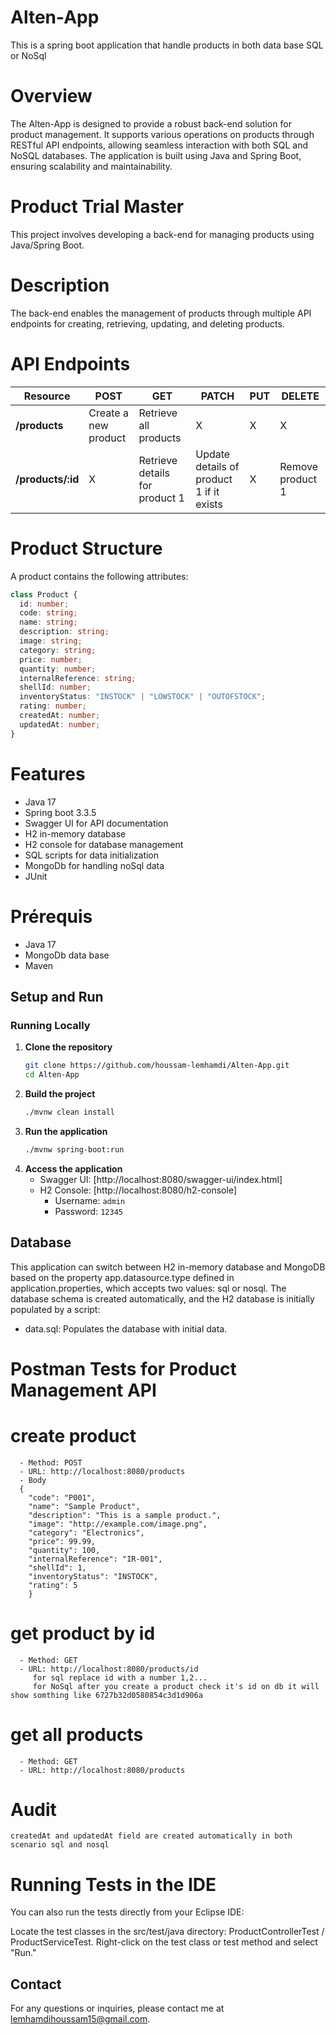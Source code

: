 # Alten-App
This is a spring boot application that handle products in both data base SQL or NoSql

# Overview
The Alten-App is designed to provide a robust back-end solution for product management. 
It supports various operations on products through RESTful API endpoints, allowing seamless interaction with both SQL and NoSQL databases. 
The application is built using Java and Spring Boot, ensuring scalability and maintainability.

# Product Trial Master
This project involves developing a back-end for managing products using Java/Spring Boot.

# Description
The back-end enables the management of products through multiple API endpoints for creating, retrieving, updating, and deleting products.

# API Endpoints

| Resource           | POST                  | GET                            | PATCH                                    | PUT | DELETE           |
| ------------------ | --------------------- | ------------------------------ | ---------------------------------------- | --- | ---------------- |
| **/products**      | Create a new product  | Retrieve all products          | X                                        | X   |     X            |
| **/products/:id**  | X                     | Retrieve details for product 1 | Update details of product 1 if it exists | X   | Remove product 1 |


# Product Structure
A product contains the following attributes:

``` typescript
class Product {
  id: number;
  code: string;
  name: string;
  description: string;
  image: string;
  category: string;
  price: number;
  quantity: number;
  internalReference: string;
  shellId: number;
  inventoryStatus: "INSTOCK" | "LOWSTOCK" | "OUTOFSTOCK";
  rating: number;
  createdAt: number;
  updatedAt: number;
}
```
# Features 
- Java 17
- Spring boot 3.3.5
- Swagger UI for API documentation
- H2 in-memory database
- H2 console for database management
- SQL scripts for data initialization
- MongoDb for handling noSql data
- JUnit

# Prérequis
- Java 17
- MongoDb data base
- Maven

## Setup and Run
### Running Locally

1. **Clone the repository**
    ```bash
    git clone https://github.com/houssam-lemhamdi/Alten-App.git
    cd Alten-App
    ```
2. **Build the project**
    ```bash
    ./mvnw clean install
    ```
3. **Run the application**
    ```bash
    ./mvnw spring-boot:run
    ```
4. **Access the application**
   - Swagger UI: [http://localhost:8080/swagger-ui/index.html]
   - H2 Console: [http://localhost:8080/h2-console]
      - Username: `admin`
      - Password: `12345`

## Database

This application can switch between H2 in-memory database and MongoDB based on the property app.datasource.type defined in application.properties, which accepts two values: sql or nosql. 
The database schema is created automatically, and the H2 database is initially populated by a script:

- data.sql: Populates the database with initial data.

# Postman Tests for Product Management API
   # create product
      - Method: POST
      - URL: http://localhost:8080/products
      - Body
      {
        "code": "P001",
        "name": "Sample Product",
        "description": "This is a sample product.",
        "image": "http://example.com/image.png",
        "category": "Electronics",
        "price": 99.99,
        "quantity": 100,
        "internalReference": "IR-001",
        "shellId": 1,
        "inventoryStatus": "INSTOCK",
        "rating": 5
        }
   # get product by id
      - Method: GET
      - URL: http://localhost:8080/products/id
         for sql replace id with a number 1,2...
         for NoSql after you create a product check it's id on db it will show somthing like 6727b32d0580854c3d1d906a
   # get all products
      - Method: GET
      - URL: http://localhost:8080/products
# Audit
    createdAt and updatedAt field are created automatically in both scenario sql and nosql
# Running Tests in the IDE
You can also run the tests directly from your Eclipse IDE:

Locate the test classes in the src/test/java directory: ProductControllerTest / ProductServiceTest.
Right-click on the test class or test method and select "Run."

## Contact
For any questions or inquiries, please contact me at lemhamdihoussam15@gmail.com.
